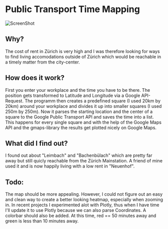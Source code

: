 # Public Transport Time Mapping
![ScreenShot](/Hürlimann_areal.png)
## Why?
The cost of rent in Zürich is very high and I was therefore looking for ways to find living accomodations outside of Zürich which would be reachable in a timely matter from the city-center.

## How does it work?

First you enter your workplace and the time you have to be there. The position gets transformed to Latitude and Longitude via a Google API-Request. The programm then creates a predefined square (I used 20km by 20km) around your workplace and divides it up into smaller squares (I used 250m by 250m). 
Now it parses the starting location and the center of a square to the Google Public Transport API and saves the time into a list. This happens for every single square and with the help of the Google Maps API and the gmaps-library the results get plotted nicely on Google Maps.

## What did I find out?
I found out about "Leimbach" and "Bachenbülach" which are pretty far away but still quicly reachable from the Zürich Mainstation. A friend of mine used it and is now happily living with a low rent in "Neuenhof". 

## Todo:
The map should be more appealing. However, I could not figure out an easy and clean way to create a better looking heatmap, especially when zooming in. In recent projects I experimented alot with Plotly, thus when I have time I'll update it to use Plotly because we can also parse Coordinates. 
A colorbar should also be added. At this time, red == 50 minutes away and green is less than 10 minutes away.
